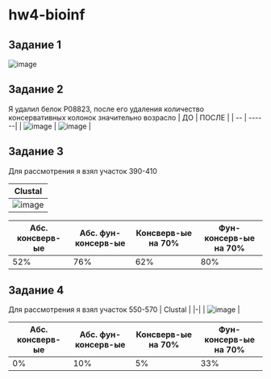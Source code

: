 # hw4-bioinf

## Задание 1
![image](https://github.com/dRabbit-ab/hw4-bioinf/assets/79662580/f1cdcd92-1a7e-4d9b-bb16-9b19e6025651)

## Задание 2
Я удалил белок P08823, после его удаления количество консервативных колонок значительно возрасло
| ДО | ПОСЛЕ |
| -- | ------|
| ![image](https://github.com/dRabbit-ab/hw4-bioinf/assets/79662580/b8bc0d74-a911-4a2a-8af6-83aa8d32c0d0) | ![image](https://github.com/dRabbit-ab/hw4-bioinf/assets/79662580/186f6955-9e46-42bd-8d22-d6f14cba29f8) |



## Задание 3
Для рассмотрения я взял участок 390-410

| Clustal | 
|-|
| ![image](https://github.com/dRabbit-ab/hw4-bioinf/assets/79662580/95ddd389-c419-46f1-80a3-fe6bb0c7c9fe) |


| Абс. консверв-ые | Абс. фун-консерв-ые | Консверв-ые на 70% | Фун-консерв-ые на 70% |
|-|-|-|-|
| 52% | 76% | 62% | 80% |

## Задание 4
Для рассмотрения я взял участок 550-570
| Clustal |
|-|
| ![image](https://github.com/dRabbit-ab/hw4-bioinf/assets/79662580/7cc9a348-2dc8-47ae-8418-fc3fd086c064) |

| Абс. консверв-ые | Абс. фун-консерв-ые | Консверв-ые на 70% | Фун-консерв-ые на 70% |
|-|-|-|-|
| 0% | 10% | 5% | 33% |
